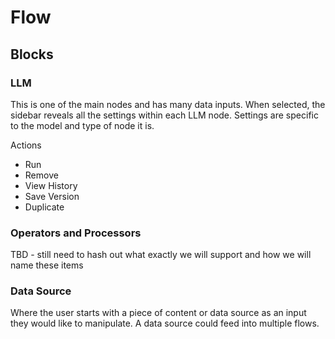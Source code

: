 # Flow
## Blocks
### LLM
This is one of the main nodes and has many data inputs. When selected, the sidebar reveals all the settings within each LLM node. Settings are specific to the model and type of node it is. 

Actions
* Run
* Remove
* View History
* Save Version
* Duplicate

### Operators and Processors
TBD - still need to hash out what exactly we will support and how we will name these items

### Data Source
Where the user starts with a piece of content or data source as an input they would like to manipulate. A data source could feed into multiple flows.